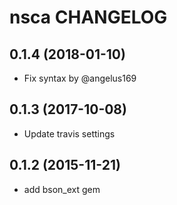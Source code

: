 nsca CHANGELOG
========================

0.1.4 (2018-01-10)
------------------
- Fix syntax by @angelus169

0.1.3 (2017-10-08)
------------------
- Update travis settings

0.1.2 (2015-11-21)
------------------
- add bson_ext gem
